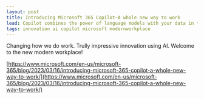 ```yaml
---
layout: post
title: Introducing Microsoft 365 Copilot—A whole new way to work
lead: Copilot combines the power of language models with your data in the Microsoft 365 apps and Microsoft Graph to turn your words into the most powerful productivity tool on the planet.
tags: innovation ai copilot microsoft modernworkplace
---
```


Changing how we do work. Trully impressive innovation using AI. Welcome to the new modern workplace!

[https://www.microsoft.com/en-us/microsoft-365/blog/2023/03/16/introducing-microsoft-365-copilot-a-whole-new-way-to-work/](https://www.microsoft.com/en-us/microsoft-365/blog/2023/03/16/introducing-microsoft-365-copilot-a-whole-new-way-to-work/)